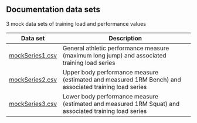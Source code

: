 ## Documentation data sets

3 mock data sets of training load and performance values

| Data set | Description |
|-|-|
| [mockSeries1.csv](mockSeries1.csv) | General athletic performance measure (maximum long jump) and associated training load series |
| [mockSeries2.csv](mockSeries2.csv) | Upper body performance measure (estimated and measured 1RM Bench) and associated training load series |
| [mockSeries3.csv](mockSeries3.csv) | Lower body performance measure (estimated and measured 1RM Squat) and associated training load series |